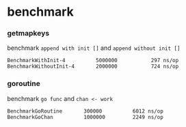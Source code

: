# benchmark
### getmapkeys
benchmark `append with init []` and `append without init []`

```
BenchmarkWithInit-4      	 5000000	       297 ns/op
BenchmarkWithoutInit-4   	 2000000	       724 ns/op
```

### goroutine
benchmark `go func` and `chan <- work`
```
BenchmarkGoRoutine 		 300000 		 6012 ns/op
BenchmarkGoChan 		 1000000 		 2249 ns/op
```